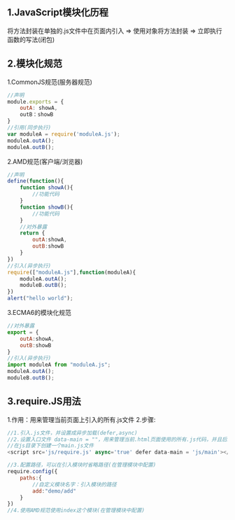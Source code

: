 ## 1.JavaScript模块化历程
将方法封装在单独的.js文件中在页面内引入 => 使用对象将方法封装 => 立即执行函数的写法(闭包)
## 2.模块化规范
1.CommonJS规范(服务器规范)
```javascript
//声明
module.exports = {
    outA: showA,
    outB：showB
}
//引用(同步执行)
var moduleA = require('moduleA.js');
moduleA.outA();
moduleA.outB();
```
2.AMD规范(客户端/浏览器)
```javascript
//声明
define(function(){
    function showA(){
        //功能代码
    }
    function showB(){
        //功能代码
    }
    //对外暴露
    return {
        outA:showA,
        outB:showB
    }
})
//引入(异步执行)
require(["moduleA.js"],function(moduleA){
    moduleA.outA();
    moduleB.outB();
})
alert("hello world");
```
3.ECMA6的模块化规范
```javascript
//对外暴露
export = {
    outA:showA,
    outB:showB
}
//引入(异步执行)
import moduleA from "moduleA.js";
moduleA.outA();
moduleB.outB();
```
## 3.require.JS用法
1.作用：用来管理当前页面上引入的所有.js文件
2.步骤:
```javascript
//1.引入.js文件，并设置成异步加载(defer,async)
//2.设置入口文件 data-main = ""，用来管理当前.html页面使用的所有.js代码，并且后续引入的所有.js文件后缀名都可以省略。
//在js目录下创建一个main.js文件
<script src='js/require.js' async='true' defer data-main = 'js/main'></script>

//3.配置路径，可以在引入模块时省略路径(在管理模块中配置)
require.config({
    paths:{
        //自定义模块名字：引入模块的路径
        add:"demo/add"
    }
})
//4.使用AMD规范使用index这个模块(在管理模块中配置)
```